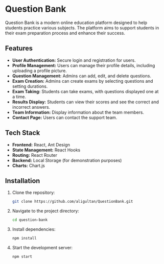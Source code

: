 # Question Bank

Question Bank is a modern online education platform designed to help students practice various subjects. The platform aims to support students in their exam preparation process and enhance their success.

## Features

- **User Authentication:** Secure login and registration for users.
- **Profile Management:** Users can manage their profile details, including uploading a profile picture.
- **Question Management:** Admins can add, edit, and delete questions.
- **Exam Creation:** Admins can create exams by selecting questions and setting durations.
- **Exam Taking:** Students can take exams, with questions displayed one at a time.
- **Results Display:** Students can view their scores and see the correct and incorrect answers.
- **Team Information:** Display information about the team members.
- **Contact Page:** Users can contact the support team.

## Tech Stack

- **Frontend:** React, Ant Design
- **State Management:** React Hooks
- **Routing:** React Router
- **Backend:** Local Storage (for demonstration purposes)
- **Charts:** Chart.js

## Installation

1. Clone the repository:
    ```bash
    git clone https://github.com/aligultan/QuestionBank.git
    ```
2. Navigate to the project directory:
    ```bash
    cd question-bank
    ```
3. Install dependencies:
    ```bash
    npm install
    ```
4. Start the development server:
    ```bash
    npm start
    ```




